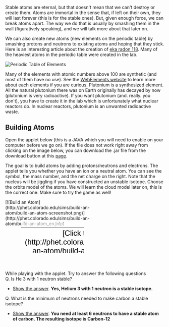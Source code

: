 Stable atoms are eternal, but that doesn't mean that we can't destroy or create them. Atoms are immortal in the sense that, if left on their own, they will last forever (this is for the stable ones). But, given enough force, we can break atoms apart. The way we do that is usually by smashing them in the wall (figuratively speaking), and we will talk more about that later on.

We can also create new atoms (new elements on the periodic table) by smashing protons and neutrons to existing atoms and hoping that they stick. Here is an interesting article about the creation of [eka radon 118](http://www.washingtonpost.com/wp-dyn/content/article/2006/10/16/AR2006101601083_pf.html). Many of the heaviest atoms in the periodic table were created in the lab.

![Periodic Table of Elements](https://online.science.psu.edu/sites/default/files/phys010/W1atoms/Periodic_table.svg_.png)

Many of the elements with atomic numbers above 100 are synthetic (and most of them have no use). See the [WebElements website](http://www.webelements.com/) to learn more about each elements if you are curious. Plutonium is a synthesized element. All the natural plutonium there was on Earth originally has decayed by now (plutonium is very radioactive). If you want plutonium (and. really. you don't), you have to create it in the lab which is unfortunately what nuclear reactors do. In nuclear reactors, plutonium is an unwanted radioactive waste.

Building Atoms
--------------

Open the applet below (this is a JAVA which you will need to enable on your computer before we go on). If the file does not work right away from clicking on the image below, you can download the .jar file from the download button at this [page](http://phet.colorado.edu/en/simulation/build-an-atom).

The goal is to build atoms by adding protons/neutrons and electrons. The applet tells you whether you have an ion or a neutral atom. You can see the symbol, the mass number, and the net charge on the right. Note that the nucleus will be jiggling if you have constructed an unstable isotope. Choose the orbits model of the atoms. We will learn the cloud model later on, this is the correct one. Make sure to try the game as well!

<div style="position: relative; width: 300px; height: 226px;">[![Build an Atom](http://phet.colorado.edu/sims/build-an-atom/build-an-atom-screenshot.png)](http://phet.colorado.edu/sims/build-an-atom/build-an-atom_en.jnlp)

<div style="position: absolute; width: 200px; height: 80px; left: 50px; top: 73px; background-color: #FFF; opacity: 0.6; filter: alpha(opacity = 60);"> </div> <table style="position: absolute; width: 200px; height: 80px; left: 50px; top: 73px;"><tbody><tr><td style="text-align: center; color: #000; font-size: 24px; font-family: Arial,sans-serif;">[Click to Run](http://phet.colorado.edu/sims/build-an-atom/build-an-atom_en.jnlp)</td> </tr></tbody></table></div>While playing with the applet. Try to answer the following questions

<div class="question">Q. Is He 3 with 1 neutron stable?

- [Show the answer](#). **Yes, Helium 3 with 1 neutron is a stable isotope.**
 
</div>  
<div class="question">Q. What is the minimum of neutrons needed to make carbon a stable isotope?

- [Show the answer](#). **You need at least 6 neutrons to have a stable atom of carbon. The resulting isotope is Carbon-12**
 
</div>